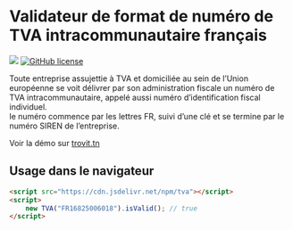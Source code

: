 # Validateur de format de numéro de TVA intracommunautaire français

[![](https://data.jsdelivr.com/v1/package/npm/tva/badge)](https://www.jsdelivr.com/package/npm/tva) [![GitHub license](https://img.shields.io/github/license/McZen-Technologies/TNRIB?style=flat-square)](https://github.com/McZen-Technologies/TVA/blob/main/LICENSE)

Toute entreprise assujettie à TVA et domiciliée au sein de l’Union européenne se voit délivrer par son administration fiscale un numéro de TVA intracommunautaire, appelé aussi numéro d’identification fiscal individuel.\
le numéro commence par les lettres FR, suivi d’une clé et se termine par le numéro SIREN de l’entreprise.

Voir la démo sur [trovit.tn](https://trovit.tn/tva)

## Usage dans le navigateur

```html
<script src="https://cdn.jsdelivr.net/npm/tva"></script>
<script>
	new TVA("FR16825006018").isValid(); // true
</script>
```

